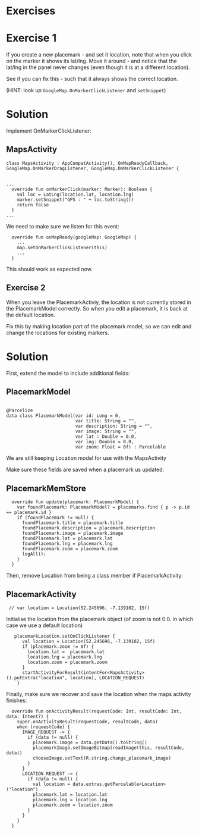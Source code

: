 # Exercises

# Exercise 1

If you create a new placemark - and set it location, note that when you click on the marker it shows its lat/lng. Move it around - and notice that the lat/lng in the panel never changes (even though it is at a different location).

See if you can fix this - such that it always shows the correct location.

(HINT: look up `GoogleMap.OnMarkerClickListener` and `setSnippet`)

# Solution


Implement OnMarkerClickListener:

## MapsActivity

~~~
class MapsActivity : AppCompatActivity(), OnMapReadyCallback,  GoogleMap.OnMarkerDragListener, GoogleMap.OnMarkerClickListener {


...
  override fun onMarkerClick(marker: Marker): Boolean {
    val loc = LatLng(location.lat, location.lng)
    marker.setSnippet("GPS : " + loc.toString())
    return false
  }
...
~~~

We need to make sure we listen for this event:

~~~
  override fun onMapReady(googleMap: GoogleMap) {
    ...
    map.setOnMarkerClickListener(this)
    ...
  }
~~~

This should work as expected now.

## Exercise 2

When you leave the PlacemarkActiviy, the location is not currently stored in the PlacemarkModel correctly. So when you edit a placemark, it is back at the default location.

Fix this by making location part of the placemark model, so we can edit and change the locations for existing markers.

# Solution

First, extend the model to include additional fields:

## PlacemarkModel

~~~

@Parcelize
data class PlacemarkModel(var id: Long = 0,
                          var title: String = "",
                          var description: String = "",
                          var image: String = "",
                          var lat : Double = 0.0,
                          var lng: Double = 0.0,
                          var zoom: Float = 0f) : Parcelable
~~~

We are still keeping Location model for use with the MapsActivity

Make sure these fields are saved when a placemark us updated:

## PlacemarkMemStore

~~~
  override fun update(placemark: PlacemarkModel) {
    var foundPlacemark: PlacemarkModel? = placemarks.find { p -> p.id == placemark.id }
    if (foundPlacemark != null) {
      foundPlacemark.title = placemark.title
      foundPlacemark.description = placemark.description
      foundPlacemark.image = placemark.image
      foundPlacemark.lat = placemark.lat
      foundPlacemark.lng = placemark.lng
      foundPlacemark.zoom = placemark.zoom
      logAll();
    }
  }
~~~

Then, remove Location from being a class member if PlacemarkActivity:

## PlacemarkActivity

~~~
 // var location = Location(52.245696, -7.139102, 15f)
~~~

Initialise the location from the placemark object (of zoom is not 0.0. in which case we use a default location)
~~~
   placemarkLocation.setOnClickListener {
      val location = Location(52.245696, -7.139102, 15f)
      if (placemark.zoom != 0f) {
        location.lat =  placemark.lat
        location.lng = placemark.lng
        location.zoom = placemark.zoom
      }
      startActivityForResult(intentFor<MapsActivity>().putExtra("location", location), LOCATION_REQUEST)
    }
~~~

Finally, make sure we recover and save the location when the maps activity finishes:

~~~
  override fun onActivityResult(requestCode: Int, resultCode: Int, data: Intent?) {
    super.onActivityResult(requestCode, resultCode, data)
    when (requestCode) {
      IMAGE_REQUEST -> {
        if (data != null) {
          placemark.image = data.getData().toString()
          placemarkImage.setImageBitmap(readImage(this, resultCode, data))
          chooseImage.setText(R.string.change_placemark_image)
        }
      }
      LOCATION_REQUEST -> {
        if (data != null) {
          val location = data.extras.getParcelable<Location>("location")
          placemark.lat = location.lat
          placemark.lng = location.lng
          placemark.zoom = location.zoom
        }
      }
    }
  }
~~~
